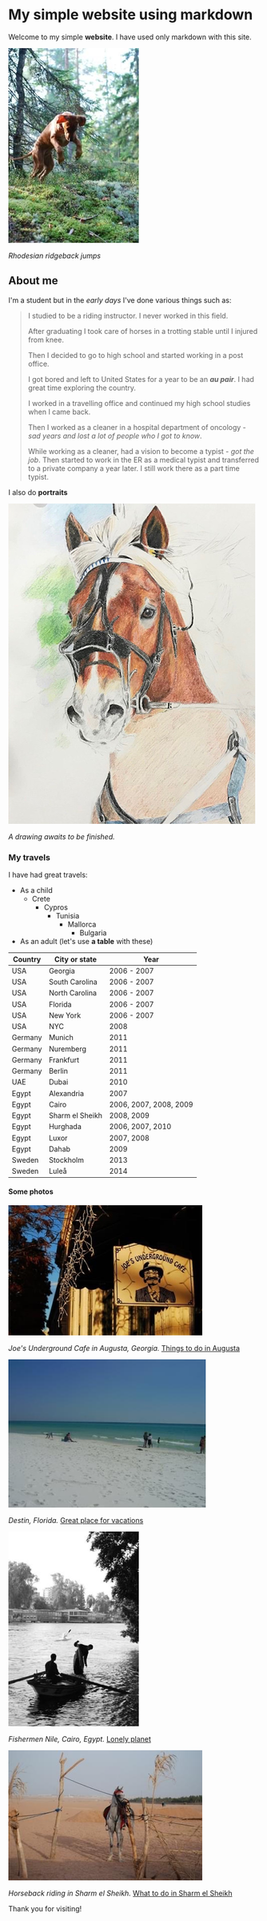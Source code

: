 # My simple website using markdown

Welcome to my simple **website**. I have used only markdown with this site.

![Local Image](assets/images/IMG_2777.JPG)

_Rhodesian ridgeback jumps_

## About me

I'm a student but in the *early days* I've done various things such as:

> I studied to be a riding instructor. I never worked in this field.
>
> After graduating I took care of horses in a trotting stable until I injured from knee.
>
> Then I decided to go to high school and started working in a post office.
>
> I got bored and left to United States for a year to be an ***au pair***. I had great time exploring the country.
>
> I worked in a travelling office and continued my high school studies when I came back.
>
> Then I worked as a cleaner in a hospital department of oncology - _sad years and lost a lot of people who I got to know_.
>
> While working as a cleaner, had a vision to become a typist - _got the job_. Then started to work in the ER as a medical typist and transferred to a private company a year later. I still work there as a part time typist.

I also do **portraits**

![Local Image](assets/images/IMG_2786.jpg)

_A drawing awaits to be finished._

### My travels

I have had great travels:

- As a child
    - Crete
        - Cypros
            - Tunisia
                - Mallorca
                    - Bulgaria
- As an adult (let's use **a table** with these)

| Country  | City or state | Year |
| -------- | -------- | -------- |
| USA | Georgia | 2006 - 2007|
| USA | South Carolina | 2006 - 2007 |
| USA | North Carolina | 2006 - 2007 |
| USA | Florida | 2006 - 2007 |
| USA | New York | 2006 - 2007 |
| USA | NYC | 2008 |
| Germany | Munich | 2011 |
| Germany | Nuremberg | 2011 |
| Germany | Frankfurt | 2011 |
| Germany | Berlin | 2011 |
| UAE | Dubai | 2010 |
| Egypt | Alexandria | 2007 |
| Egypt | Cairo | 2006, 2007, 2008, 2009|
| Egypt | Sharm el Sheikh | 2008, 2009 |
| Egypt | Hurghada | 2006, 2007, 2010 |
| Egypt | Luxor | 2007, 2008 |
| Egypt | Dahab | 2009 |
| Sweden | Stockholm | 2013 |
| Sweden | Luleå | 2014 |

#### Some photos

![Local Image](assets/images/IMG_2778.JPG)

_Joe's Underground Cafe in Augusta, Georgia._ [Things to do in Augusta](https://www.visitaugusta.com/listing/joes-underground/268/)

![Local Image](assets/images/IMG_2779.JPG)

_Destin, Florida._ [Great place for vacations](https://destinflorida.com/)

![Local Image](assets/images/IMG_2780.JPG)

_Fishermen Nile, Cairo, Egypt._ [Lonely planet](https://www.lonelyplanet.com/egypt/)

![Local Image](assets/images/IMG_2782.JPG)

_Horseback riding in Sharm el Sheikh._ [What to do in Sharm el Sheikh](https://www.getyourguide.fi/-l408/?cmp=ga&cq_src=google_ads&cq_cmp=15511527251&cq_con=131277736536&cq_term=sharm+el+sheikh+what+to+do&cq_med=&cq_plac=&cq_net=g&cq_pos=&cq_plt=gp&campaign_id=15511527251&adgroup_id=131277736536&target_id=kwd-40262766293&loc_physical_ms=1005742&match_type=e&ad_id=628328735234&keyword=sharm+el+sheikh+what+to+do&ad_position=&feed_item_id=&placement=&device=c&partner_id=CD951&gclid=Cj0KCQjwm66pBhDQARIsALIR2zCOxjlJNoZ7JvaVu-CY-W4bgfEJF9dw5ANPWkrelVuuAfoYfey9Wy4aAlf5EALw_wcB&visitor-id=F7J9PL6IG89ANB1RJHIVFVSFQGOV1OPJ&locale_autoredirect_optout=true)

Thank you for visiting!

